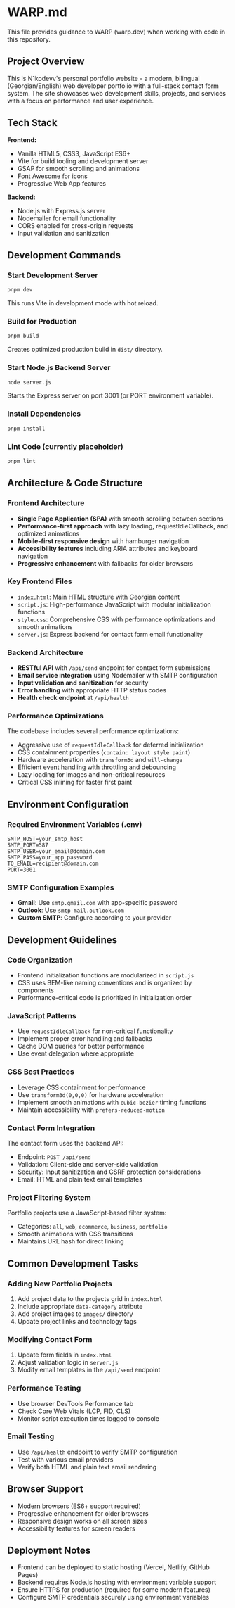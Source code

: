 # WARP.md

This file provides guidance to WARP (warp.dev) when working with code in this repository.

## Project Overview

This is N1kodevv's personal portfolio website - a modern, bilingual (Georgian/English) web developer portfolio with a full-stack contact form system. The site showcases web development skills, projects, and services with a focus on performance and user experience.

## Tech Stack

**Frontend:**
- Vanilla HTML5, CSS3, JavaScript ES6+
- Vite for build tooling and development server
- GSAP for smooth scrolling and animations
- Font Awesome for icons
- Progressive Web App features

**Backend:**
- Node.js with Express.js server
- Nodemailer for email functionality
- CORS enabled for cross-origin requests
- Input validation and sanitization

## Development Commands

### Start Development Server
```bash
pnpm dev
```
This runs Vite in development mode with hot reload.

### Build for Production
```bash
pnpm build
```
Creates optimized production build in `dist/` directory.

### Start Node.js Backend Server
```bash
node server.js
```
Starts the Express server on port 3001 (or PORT environment variable).

### Install Dependencies
```bash
pnpm install
```

### Lint Code (currently placeholder)
```bash
pnpm lint
```

## Architecture & Code Structure

### Frontend Architecture
- **Single Page Application (SPA)** with smooth scrolling between sections
- **Performance-first approach** with lazy loading, requestIdleCallback, and optimized animations
- **Mobile-first responsive design** with hamburger navigation
- **Accessibility features** including ARIA attributes and keyboard navigation
- **Progressive enhancement** with fallbacks for older browsers

### Key Frontend Files
- `index.html`: Main HTML structure with Georgian content
- `script.js`: High-performance JavaScript with modular initialization functions
- `style.css`: Comprehensive CSS with performance optimizations and smooth animations
- `server.js`: Express backend for contact form email functionality

### Backend Architecture
- **RESTful API** with `/api/send` endpoint for contact form submissions
- **Email service integration** using Nodemailer with SMTP configuration
- **Input validation and sanitization** for security
- **Error handling** with appropriate HTTP status codes
- **Health check endpoint** at `/api/health`

### Performance Optimizations
The codebase includes several performance optimizations:
- Aggressive use of `requestIdleCallback` for deferred initialization
- CSS containment properties (`contain: layout style paint`)
- Hardware acceleration with `transform3d` and `will-change`
- Efficient event handling with throttling and debouncing
- Lazy loading for images and non-critical resources
- Critical CSS inlining for faster first paint

## Environment Configuration

### Required Environment Variables (.env)
```
SMTP_HOST=your_smtp_host
SMTP_PORT=587
SMTP_USER=your_email@domain.com
SMTP_PASS=your_app_password
TO_EMAIL=recipient@domain.com
PORT=3001
```

### SMTP Configuration Examples
- **Gmail**: Use `smtp.gmail.com` with app-specific password
- **Outlook**: Use `smtp-mail.outlook.com`
- **Custom SMTP**: Configure according to your provider

## Development Guidelines

### Code Organization
- Frontend initialization functions are modularized in `script.js`
- CSS uses BEM-like naming conventions and is organized by components
- Performance-critical code is prioritized in initialization order

### JavaScript Patterns
- Use `requestIdleCallback` for non-critical functionality
- Implement proper error handling and fallbacks
- Cache DOM queries for better performance
- Use event delegation where appropriate

### CSS Best Practices
- Leverage CSS containment for performance
- Use `transform3d(0,0,0)` for hardware acceleration
- Implement smooth animations with `cubic-bezier` timing functions
- Maintain accessibility with `prefers-reduced-motion`

### Contact Form Integration
The contact form uses the backend API:
- Endpoint: `POST /api/send`
- Validation: Client-side and server-side validation
- Security: Input sanitization and CSRF protection considerations
- Email: HTML and plain text email templates

### Project Filtering System
Portfolio projects use a JavaScript-based filter system:
- Categories: `all`, `web`, `ecommerce`, `business`, `portfolio`
- Smooth animations with CSS transitions
- Maintains URL hash for direct linking

## Common Development Tasks

### Adding New Portfolio Projects
1. Add project data to the projects grid in `index.html`
2. Include appropriate `data-category` attribute
3. Add project images to `images/` directory
4. Update project links and technology tags

### Modifying Contact Form
1. Update form fields in `index.html`
2. Adjust validation logic in `server.js`
3. Modify email templates in the `/api/send` endpoint

### Performance Testing
- Use browser DevTools Performance tab
- Check Core Web Vitals (LCP, FID, CLS)
- Monitor script execution times logged to console

### Email Testing
- Use `/api/health` endpoint to verify SMTP configuration
- Test with various email providers
- Verify both HTML and plain text email rendering

## Browser Support

- Modern browsers (ES6+ support required)
- Progressive enhancement for older browsers
- Responsive design works on all screen sizes
- Accessibility features for screen readers

## Deployment Notes

- Frontend can be deployed to static hosting (Vercel, Netlify, GitHub Pages)
- Backend requires Node.js hosting with environment variable support
- Ensure HTTPS for production (required for some modern features)
- Configure SMTP credentials securely using environment variables
